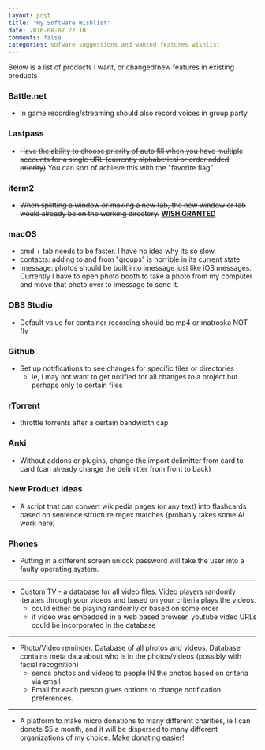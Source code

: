 ```yaml
---
layout: post
title: "My Software Wishlist"
date: 2016-08-07 22:10
comments: false
categories: sofware suggestions and wanted features wishlist
---
```


Below is a list of products I want, or changed/new features in existing products

### Battle.net
- In game recording/streaming should also record voices in group party

### Lastpass
- ~~Have the ability to choose priority of auto fill when you have multiple accounts for a single URL (currently alphabetical or order added priority)~~ You can sort of achieve this with the "favorite flag"

### iterm2
- ~~When splitting a window or making a new tab, the new window or tab would already be on the working directory.~~ [**WISH GRANTED**](https://coderwall.com/p/9xo7aq/open-up-iterm2-splits-in-current-working-directory)

### macOS
- cmd + tab needs to be faster. I have no idea why its so slow.
- contacts: adding to and from "groups" is horrible in its current state
- imessage: photos should be built into imessage just like iOS messages. Currently I have to open photo booth to take a photo from my computer and move that photo over to imessage to send it.

### OBS Studio
- Default value for container recording should be mp4 or matroska NOT flv

### Github
- Set up notifications to see changes for specific files or directories
  - ie, I may not want to get notified for all changes to a project but perhaps only to certain files

### rTorrent
- throttle torrents after a certain bandwidth cap

### Anki
- Without addons or plugins, change the import delimitter from card to card (can already change the delimitter from front to back)

### New Product Ideas
- A script that can convert wikipedia pages (or any text) into flashcards based on sentence structure regex matches (probably takes some AI work here)

### Phones
- Putting in a different screen unlock password will take the user into a faulty operating system.

---

- Custom TV - a database for all video files. Video players randomly iterates through your videos and based on your criteria plays the videos.
  - could either be playing randomly or based on some order
  - if video was embedded in a web based browser, youtube video URLs could be incorporated in the database

---

- Photo/Video reminder. Database of all photos and videos. Database contains meta data about who is in the photos/videos (possibly with facial recognition)
  - sends photos and videos to people IN the photos based on criteria via email
  - Email for each person gives options to change notification preferences.

---

- A platform to make micro donations to many different charities, ie I can
 donate $5 a month, and it will be dispersed to many different organizations of my choice. Make donating easier!
